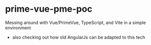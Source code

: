 # prime-vue-pme-poc
Messing around with Vue/PrimeVue, TypeScript, and Vite in a simple environment

* also checking out how old AngularJs can be adapted to this tech
